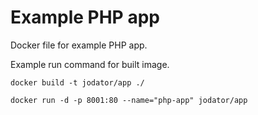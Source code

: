 # Example PHP app

Docker file for example PHP app.

Example run command for built image.

    docker build -t jodator/app ./

    docker run -d -p 8001:80 --name="php-app" jodator/app

